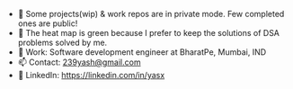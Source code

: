 - 💬 Some projects(wip) & work repos are in private mode. Few completed ones are public!
- 🎯 The heat map is green because I prefer to keep the solutions of DSA problems solved by me.
- 💼 Work: Software development engineer at BharatPe, Mumbai, IND
- 📫 Contact: 239yash@gmail.com
- 🔗 LinkedIn: https://linkedin.com/in/yasx
